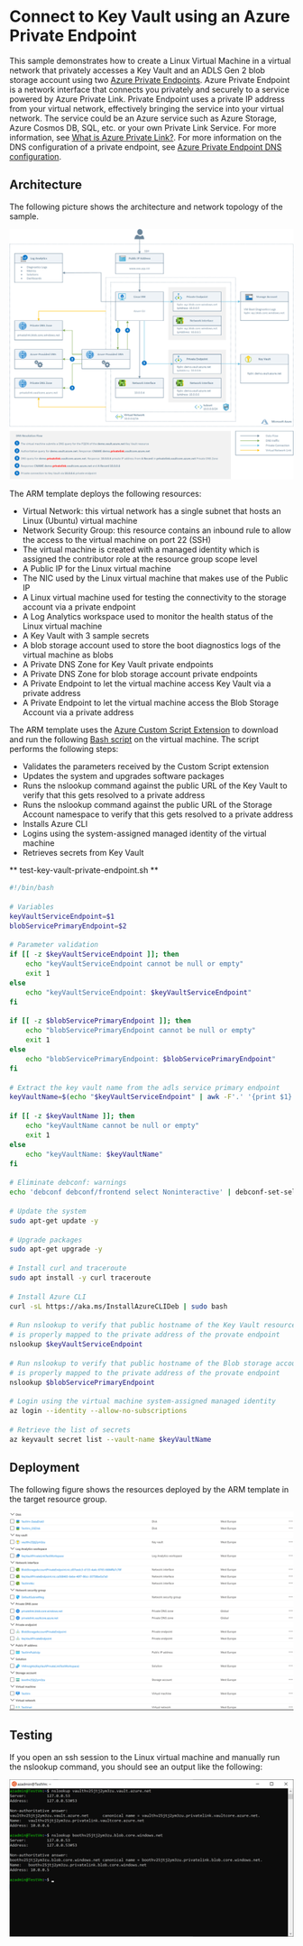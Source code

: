 # Connect to Key Vault using an Azure Private Endpoint #

This sample demonstrates how to create a Linux Virtual Machine in a virtual network that privately accesses a Key Vault and an ADLS Gen 2 blob storage account using two [Azure Private Endpoints](https://docs.microsoft.com/en-us/azure/private-link/private-endpoint-overview). Azure Private Endpoint is a network interface that connects you privately and securely to a service powered by Azure Private Link. Private Endpoint uses a private IP address from your virtual network, effectively bringing the service into your virtual network. The service could be an Azure service such as Azure Storage, Azure Cosmos DB, SQL, etc. or your own Private Link Service. For more information, see [What is Azure Private Link?](https://docs.microsoft.com/en-us/azure/private-link/private-link-overview). For more information on the DNS configuration of a private endpoint, see [Azure Private Endpoint DNS configuration](https://docs.microsoft.com/en-us/azure/private-link/private-endpoint-dns).

## Architecture ##

The following picture shows the architecture and network topology of the sample.

![Architecture](images/architecture.png)

The ARM template deploys the following resources:

- Virtual Network: this virtual network has a single subnet that hosts an Linux (Ubuntu) virtual machine
- Network Security Group: this resource contains an inbound rule to allow the access to the virtual machine on port 22 (SSH)
- The virtual machine is created with a managed identity which is assigned the contributor role at the resource group scope level
- A Public IP for the Linux virtual machine
- The NIC used by the Linux virtual machine that makes use of the Public IP
- A Linux virtual machine used for testing the connectivity to the storage account via a private endpoint
- A Log Analytics workspace used to monitor the health status of the Linux virtual machine
- A Key Vault with 3 sample secrets
- A blob storage account used to store the boot diagnostics logs of the virtual machine as blobs
- A Private DNS Zone for Key Vault private endpoints
- A Private DNS Zone for blob storage account private endpoints
- A Private Endpoint to let the virtual machine access Key Vault via a private address
- A Private Endpoint to let the virtual machine access the Blob Storage Account via a private address

The ARM template uses the [Azure Custom Script Extension](https://docs.microsoft.com/en-us/azure/virtual-machines/extensions/custom-script-linux) to download and run the following [Bash script](scripts/test-key-vault-private-endpoint.sh) on the virtual machine. The script performs the following steps:

- Validates the parameters received by the Custom Script extension
- Updates the system and upgrades software packages
- Runs the nslookup command against the public URL of the Key Vault to verify that this gets resolved to a private address
- Runs the nslookup command against the public URL of the Storage Account namespace to verify that this gets resolved to a private address
- Installs Azure CLI
- Logins using the system-assigned managed identity of the virtual machine
- Retrieves secrets from Key Vault

** test-key-vault-private-endpoint.sh **

```bash
#!/bin/bash

# Variables
keyVaultServiceEndpoint=$1
blobServicePrimaryEndpoint=$2

# Parameter validation
if [[ -z $keyVaultServiceEndpoint ]]; then
    echo "keyVaultServiceEndpoint cannot be null or empty"
    exit 1
else
    echo "keyVaultServiceEndpoint: $keyVaultServiceEndpoint"
fi

if [[ -z $blobServicePrimaryEndpoint ]]; then
    echo "blobServicePrimaryEndpoint cannot be null or empty"
    exit 1
else
    echo "blobServicePrimaryEndpoint: $blobServicePrimaryEndpoint"
fi

# Extract the key vault name from the adls service primary endpoint
keyVaultName=$(echo "$keyVaultServiceEndpoint" | awk -F'.' '{print $1}')

if [[ -z $keyVaultName ]]; then
    echo "keyVaultName cannot be null or empty"
    exit 1
else
    echo "keyVaultName: $keyVaultName"
fi

# Eliminate debconf: warnings
echo 'debconf debconf/frontend select Noninteractive' | debconf-set-selections

# Update the system
sudo apt-get update -y

# Upgrade packages
sudo apt-get upgrade -y

# Install curl and traceroute
sudo apt install -y curl traceroute

# Install Azure CLI
curl -sL https://aka.ms/InstallAzureCLIDeb | sudo bash

# Run nslookup to verify that public hostname of the Key Vault resource
# is properly mapped to the private address of the provate endpoint
nslookup $keyVaultServiceEndpoint

# Run nslookup to verify that public hostname of the Blob storage account 
# is properly mapped to the private address of the provate endpoint
nslookup $blobServicePrimaryEndpoint

# Login using the virtual machine system-assigned managed identity
az login --identity --allow-no-subscriptions

# Retrieve the list of secrets
az keyvault secret list --vault-name $keyVaultName
```

## Deployment ##

The following figure shows the resources deployed by the ARM template in the target resource group.

![Resource Group](images/resourcegroup.png)

## Testing ##

If you open an ssh session to the Linux virtual machine and manually run the nslookup command, you should see an output like the following:

![Architecture](images/nslookup.png)
